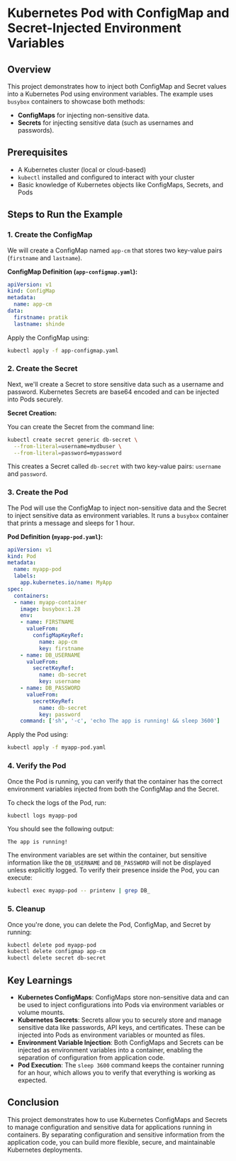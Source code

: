 # Kubernetes Pod with ConfigMap and Secret-Injected Environment Variables

## Overview

This project demonstrates how to inject both ConfigMap and Secret values into a Kubernetes Pod using environment variables. The example uses `busybox` containers to showcase both methods:
- **ConfigMaps** for injecting non-sensitive data.
- **Secrets** for injecting sensitive data (such as usernames and passwords).

## Prerequisites

- A Kubernetes cluster (local or cloud-based)
- `kubectl` installed and configured to interact with your cluster
- Basic knowledge of Kubernetes objects like ConfigMaps, Secrets, and Pods

## Steps to Run the Example

### 1. Create the ConfigMap

We will create a ConfigMap named `app-cm` that stores two key-value pairs (`firstname` and `lastname`).

**ConfigMap Definition (`app-configmap.yaml`):**

```yaml
apiVersion: v1
kind: ConfigMap
metadata:
  name: app-cm
data:
  firstname: pratik
  lastname: shinde
```

Apply the ConfigMap using:

```bash
kubectl apply -f app-configmap.yaml
```

### 2. Create the Secret

Next, we'll create a Secret to store sensitive data such as a username and password. Kubernetes Secrets are base64 encoded and can be injected into Pods securely.

**Secret Creation:**

You can create the Secret from the command line:

```bash
kubectl create secret generic db-secret \
  --from-literal=username=mydbuser \
  --from-literal=password=mypassword
```

This creates a Secret called `db-secret` with two key-value pairs: `username` and `password`.

### 3. Create the Pod

The Pod will use the ConfigMap to inject non-sensitive data and the Secret to inject sensitive data as environment variables. It runs a `busybox` container that prints a message and sleeps for 1 hour.

**Pod Definition (`myapp-pod.yaml`):**

```yaml
apiVersion: v1
kind: Pod
metadata:
  name: myapp-pod
  labels:
    app.kubernetes.io/name: MyApp
spec:
  containers:
  - name: myapp-container
    image: busybox:1.28
    env:
    - name: FIRSTNAME
      valueFrom:
        configMapKeyRef:
          name: app-cm
          key: firstname
    - name: DB_USERNAME
      valueFrom:
        secretKeyRef:
          name: db-secret
          key: username
    - name: DB_PASSWORD
      valueFrom:
        secretKeyRef:
          name: db-secret
          key: password
    command: ['sh', '-c', 'echo The app is running! && sleep 3600']
```

Apply the Pod using:

```bash
kubectl apply -f myapp-pod.yaml
```

### 4. Verify the Pod

Once the Pod is running, you can verify that the container has the correct environment variables injected from both the ConfigMap and the Secret.

To check the logs of the Pod, run:

```bash
kubectl logs myapp-pod
```

You should see the following output:

```
The app is running!
```

The environment variables are set within the container, but sensitive information like the `DB_USERNAME` and `DB_PASSWORD` will not be displayed unless explicitly logged. To verify their presence inside the Pod, you can execute:

```bash
kubectl exec myapp-pod -- printenv | grep DB_
```

### 5. Cleanup

Once you're done, you can delete the Pod, ConfigMap, and Secret by running:

```bash
kubectl delete pod myapp-pod
kubectl delete configmap app-cm
kubectl delete secret db-secret
```

## Key Learnings

- **Kubernetes ConfigMaps**: ConfigMaps store non-sensitive data and can be used to inject configurations into Pods via environment variables or volume mounts.
- **Kubernetes Secrets**: Secrets allow you to securely store and manage sensitive data like passwords, API keys, and certificates. These can be injected into Pods as environment variables or mounted as files.
- **Environment Variable Injection**: Both ConfigMaps and Secrets can be injected as environment variables into a container, enabling the separation of configuration from application code.
- **Pod Execution**: The `sleep 3600` command keeps the container running for an hour, which allows you to verify that everything is working as expected.

## Conclusion

This project demonstrates how to use Kubernetes ConfigMaps and Secrets to manage configuration and sensitive data for applications running in containers. By separating configuration and sensitive information from the application code, you can build more flexible, secure, and maintainable Kubernetes deployments.


